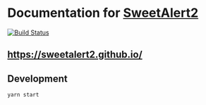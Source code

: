 # Documentation for [SweetAlert2](https://github.com/sweetalert2/sweetalert2)

[![Build Status](https://github.com/sweetalert2/sweetalert2.github.io/workflows/build/badge.svg)](https://github.com/sweetalert2/sweetalert2.github.io/actions) 

## https://sweetalert2.github.io/

## Development

```sh
yarn start
```
